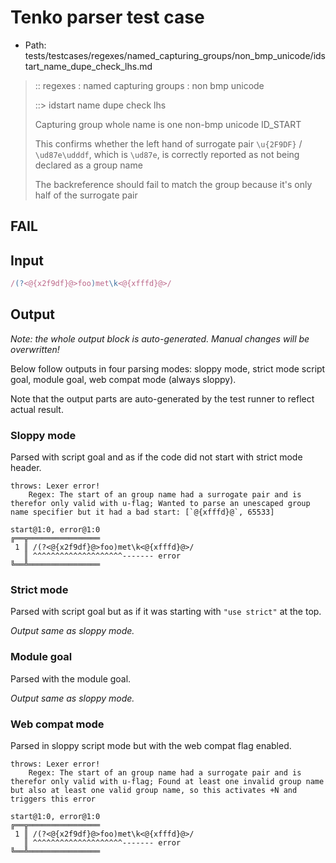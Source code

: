 # Tenko parser test case

- Path: tests/testcases/regexes/named_capturing_groups/non_bmp_unicode/idstart_name_dupe_check_lhs.md

> :: regexes : named capturing groups : non bmp unicode
>
> ::> idstart name dupe check lhs
>
> Capturing group whole name is one non-bmp unicode ID_START
>
> This confirms whether the left hand of surrogate pair `\u{2F9DF}` / `\ud87e\udddf`, which is `\ud87e`, is correctly reported as not being declared as a group name
>
> The backreference should fail to match the group because it's only half of the surrogate pair

## FAIL

## Input

`````js
/(?<@{x2f9df}@>foo)met\k<@{xfffd}@>/
`````

## Output

_Note: the whole output block is auto-generated. Manual changes will be overwritten!_

Below follow outputs in four parsing modes: sloppy mode, strict mode script goal, module goal, web compat mode (always sloppy).

Note that the output parts are auto-generated by the test runner to reflect actual result.

### Sloppy mode

Parsed with script goal and as if the code did not start with strict mode header.

`````
throws: Lexer error!
    Regex: The start of an group name had a surrogate pair and is therefor only valid with u-flag; Wanted to parse an unescaped group name specifier but it had a bad start: [`@{xfffd}@`, 65533]

start@1:0, error@1:0
╔══╦════════════════
 1 ║ /(?<@{x2f9df}@>foo)met\k<@{xfffd}@>/
   ║ ^^^^^^^^^^^^^^^^^^^^------- error
╚══╩════════════════

`````

### Strict mode

Parsed with script goal but as if it was starting with `"use strict"` at the top.

_Output same as sloppy mode._

### Module goal

Parsed with the module goal.

_Output same as sloppy mode._

### Web compat mode

Parsed in sloppy script mode but with the web compat flag enabled.

`````
throws: Lexer error!
    Regex: The start of an group name had a surrogate pair and is therefor only valid with u-flag; Found at least one invalid group name but also at least one valid group name, so this activates +N and triggers this error

start@1:0, error@1:0
╔══╦════════════════
 1 ║ /(?<@{x2f9df}@>foo)met\k<@{xfffd}@>/
   ║ ^^^^^^^^^^^^^^^^^^^^------- error
╚══╩════════════════

`````

